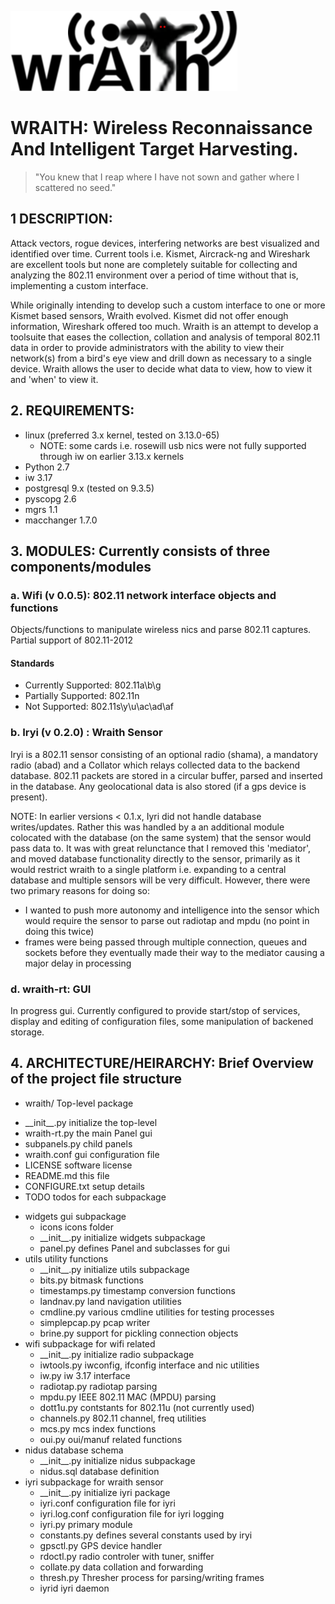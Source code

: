 ![](widgets/icons/wraith-banner.png?raw=true)
# WRAITH: Wireless Reconnaissance And Intelligent Target Harvesting.

> "You knew that I reap where I have not sown and gather where I scattered no seed."

## 1 DESCRIPTION:
Attack vectors, rogue devices, interfering networks are best visualized and identified
over time. Current tools i.e. Kismet, Aircrack-ng and Wireshark are excellent tools
but none are completely suitable for collecting and analyzing the 802.11 environment
over a period of time without that is, implementing a custom interface.

While originally intending to develop such a custom interface to one or more Kismet
based sensors, Wraith evolved. Kismet did not offer enough information, Wireshark
offered too much. Wraith is an attempt to develop a toolsuite that eases the
collection, collation and analysis of temporal 802.11 data in order to provide
administrators with the ability to view their network(s) from a bird's eye view and
drill down as necessary to a single device. Wraith allows the user to decide what
data to view, how to view it and 'when' to view it.

## 2. REQUIREMENTS: 
 * linux (preferred 3.x kernel, tested on 3.13.0-65)
   - NOTE: some cards i.e. rosewill usb nics were not fully supported through iw
     on earlier 3.13.x kernels
 * Python 2.7
 * iw 3.17
 * postgresql 9.x (tested on 9.3.5)
 * pyscopg 2.6
 * mgrs 1.1
 * macchanger 1.7.0

## 3. MODULES: Currently consists of three components/modules

###  a. Wifi (v 0.0.5): 802.11 network interface objects and functions

Objects/functions to manipulate wireless nics and parse 802.11 captures.
Partial support of 802.11-2012

#### Standards
* Currently Supported: 802.11a\b\g
* Partially Supported: 802.11n
* Not Supported: 802.11s\y\u\ac\ad\af

### b. Iryi (v 0.2.0) : Wraith Sensor

Iryi is a 802.11 sensor consisting of an optional radio (shama), a mandatory
radio (abad) and a Collator which relays collected data to the backend database.
802.11 packets are stored in a circular buffer, parsed and inserted in the database.
Any geolocational data is also stored (if a gps device is present).

NOTE:
In earlier versions < 0.1.x, Iyri did not handle database writes/updates. Rather
this was handled by a an additional module colocated with the database (on the same
system) that the sensor would pass data to. It was with great relunctance that I
removed this 'mediator', and moved database functionality directly to the sensor,
primarily as it would restrict wraith to a single platform i.e. expanding to a
central database and multiple sensors will be very difficult. However, there were two primary reasons for doing so:
* I wanted to push more autonomy and intelligence into the sensor which would
  require the sensor to parse out radiotap and mpdu (no point in doing this twice)
* frames were being passed through multiple connection, queues and sockets before
  they eventually made their way to the mediator causing a major delay in processing

### d. wraith-rt: GUI

In progress gui. Currently configured to provide start/stop of services, display
and editing of configuration files, some manipulation of backened storage.

## 4. ARCHITECTURE/HEIRARCHY: Brief Overview of the project file structure

* wraith/               Top-level package
 - \_\_init\_\_.py      initialize the top-level
 - wraith-rt.py         the main Panel gui
 - subpanels.py         child panels
 - wraith.conf          gui configuration file
 - LICENSE              software license
 - README.md            this file
 - CONFIGURE.txt        setup details
 - TODO                 todos for each subpackage
 * widgets              gui subpackage
     *  icons           icons folder
     -  \_\_init\_\_.py initialize widgets subpackage
     -  panel.py        defines Panel and subclasses for gui
 * utils                utility functions
    -  \_\_init\_\_.py  initialize utils subpackage
    - bits.py           bitmask functions
    - timestamps.py     timestamp conversion functions
    - landnav.py        land navigation utilities
    - cmdline.py        various cmdline utilities for testing processes
    - simplepcap.py     pcap writer
    - brine.py          support for pickling connection objects
 *  wifi                subpackage for wifi related
     - \_\_init\_\_.py  initialize radio subpackage
     - iwtools.py       iwconfig, ifconfig interface and nic utilities
     - iw.py            iw 3.17 interface
     - radiotap.py      radiotap parsing
     - mpdu.py          IEEE 802.11 MAC (MPDU) parsing
     - dott1u.py        contstants for 802.11u (not currently used)
     - channels.py      802.11 channel, freq utilities
     - mcs.py           mcs index functions
     - oui.py           oui/manuf related functions
 * nidus                database schema
     - \_\_init\_\_.py  initialize nidus subpackage
     - nidus.sql        database definition
 *  iyri                subpackage for wraith sensor
     - \_\_init\_\_.py  initialize iyri package
     - iyri.conf        configuration file for iyri
     - iyri.log.conf    configuration file for iyri logging
     - iyri.py          primary module
     - constants.py     defines several constants used by iryi
     - gpsctl.py        GPS device handler
     - rdoctl.py        radio controler with tuner, sniffer
     - collate.py       data collation and forwarding
     - thresh.py        Thresher process for parsing/writing frames
     - iyrid            iyri daemon

